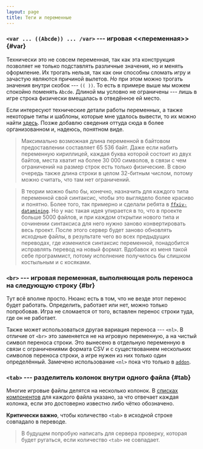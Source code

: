 ```yaml
---
layout: page
title: Теги и переменные
---
```


### `<var ... ((Abcde)) ... /var>` --- игровая <<переменная>> {#var}

Технически это не совсем переменная, так как эта конструкция позволяет не только подставлять различные значения, но и менять оформление. Их трогать нельзя, так как они способны сломать игру и зачастую являются причиной вылетов. _Но_ при этом можно трогать значения внутри скобок --- `(( ))`. То есть в примере выше мы можем спокойно поменять `Abcde`. Длиной мы условно не ограничены --- лишь в игре строка физически вмещалась в отведённое ей место.

Если интересуют технические детали работы переменных, а также некоторые типы и шаблоны, которые мне удалось вывести, то их можно найти [здесь](https://github.com/endervad/ffxiv_exd_conversion/tree/main/research). Позже добавлю сведения оттуда сюда в более организованном и, надеюсь, понятном виде.

> Максимально возможная длина переменной в байтовом предоставлении составляет 65 536 байт. Даже если набить переменную кириллицей, каждая буква которой состоит из двух байтов, места хватит на более 30 000 символов, в связи с чем ограничений на размер строк есть только физические. В свою очередь также длина строки в целом 32-битным числом, потому можно считать, что там нет ограничений.

> В теории можно было бы, конечно, назначить для каждого типа переменной свой синтаксис, чтобы это выглядело более красиво и понятно. Более того, так примерно и сделали ребята в [`ffxiv-datamining`](https://github.com/xivapi/ffxiv-datamining). Но у нас такая идея упирается в то, что в проекте больше 5000 файлов, и при каждом открытии нового типа и сочинении синтаксиса для него нужно заново конвертировать весь проект. После этого сервер будет заново обновлять исходные файлы, в результате чего во всех предыдущих переводах, где изменился синтаксис переменной, понадобится исправлять перевод на новый формат. Вдобавок из меня такой себе программист, потому исполнение получилось бы слишком костыльным и с косяками.

### `<br>` --- игровая переменная, выполняющая роль переноса на следующую строку {#br}

Тут всё вполне просто. Нюанс есть в том, что не везде этот перенос будет работать. Определить, работает или нет, можно только попробовав. Игра не сломается от того, вставлен перенос строки туда, где он не работает.

Также может использоваться другая вариация переноса --- `<nl>`. В отличие от `<br>` это заменяется не на игровую переменную, а на чистый символ переноса строки. Это вынесено в отдельную переменную в связи с ограничениями формата CSV и с существованием нескольких символов переноса строки, а игре нужен из них только один определённый. Замечено использование `<nl>` пока что только в [`addon`](https://translate.xivrus.ru/projects/ffxiv-translation/addon/).

### `<tab>` --- разделитель колонок внутри одного файла {#tab}

Многие игровые файлы делятся на несколько колонок. В [списках компонентов](https://github.com/endervad/ffxiv_translation/wiki/%D0%A1%D0%BF%D0%B8%D1%81%D0%BA%D0%B8-%D0%BA%D0%BE%D0%BC%D0%BF%D0%BE%D0%BD%D0%B5%D0%BD%D1%82%D0%BE%D0%B2) для каждого файла указано, за что отвечает каждая колонка, если это достоверно известно либо чётко обозначено.

**Критически важно**, чтобы количество `<tab>` в исходной строке совпадало в переводе.
> В будущем попробую написать для сервера проверку, которая будет ругаться, если количество `<tab>` не совпадает.